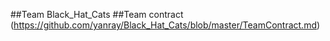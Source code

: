 ##Team Black_Hat_Cats 
##Team contract (https://github.com/yanray/Black_Hat_Cats/blob/master/TeamContract.md)
